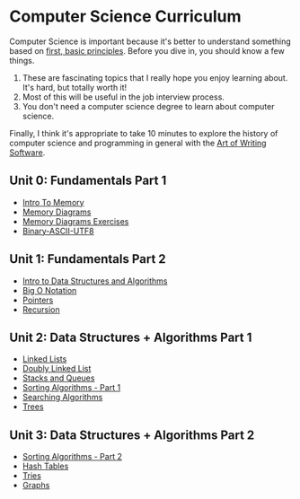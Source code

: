 # Computer Science Curriculum

Computer Science is important because it's better to understand something based on [first, basic principles](https://www.youtube.com/watch?v=L-s_3b5fRd8&t=22m38s). Before you dive in, you should know a few things.

1. These are fascinating topics that I really hope you enjoy learning about. It's hard, but totally worth it!
2. Most of this will be useful in the job interview process.
3. You don't need a computer science degree to learn about computer science.

Finally, I think it's appropriate to take 10 minutes to explore the history of computer science and programming in general with the [Art of Writing Software](https://www.youtube.com/watch?v=QdVFvsCWXrA).

## Unit 0: Fundamentals Part 1 
* [Intro To Memory](Unit-0/01-intro-to-memory.md)
* [Memory Diagrams](Unit-0/02-memory-diagrams.md)
* [Memory Diagrams Exercises](Unit-0/03-memory-diagrams-exercises.md)
* [Binary-ASCII-UTF8](Unit-0/04-binary-ascii-utf8.md)

## Unit 1: Fundamentals Part 2 
* [Intro to Data Structures and Algorithms](Unit-1/01-intro-to-data-structures-and-algorithms.md)
* [Big O Notation](Unit-1/02-big-o-notation.md)
* [Pointers](Unit-1/03-pointers.md)
* [Recursion](Unit-1/04-recursion.md)

## Unit 2: Data Structures + Algorithms Part 1
* [Linked Lists](Unit-2/01-linked-lists-intro.md)
* [Doubly Linked List](Unit-2/02-doubly-linked-list.md)
* [Stacks and Queues](Unit-2/03-stacks-and-queues.md)
* [Sorting Algorithms - Part 1](Unit-2/04-sorting-intro.md)
* [Searching Algorithms](Unit-2/05-searching-algorithms.md)
* [Trees](Unit-2/06-trees.md)

## Unit 3: Data Structures +  Algorithms Part 2
* [Sorting Algorithms - Part 2](Unit-3/01-sorting-revisited.md)
* [Hash Tables](Unit-3/02-hash-tables.md)
* [Tries](Unit-3/03-trie.md)
* [Graphs](Unit-3/04-graphs.md)

